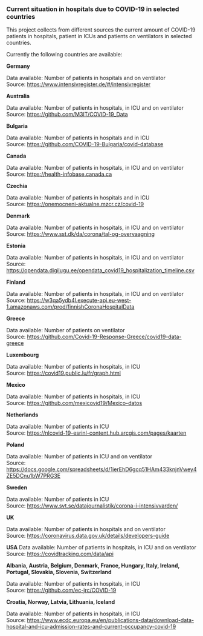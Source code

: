 ### Current situation in hospitals due to COVID-19 in selected countries

This project collects from different sources the current amount of COVID-19 
patients in hospitals, patient in ICUs and patients on ventilators 
in selected countries.

Currently the following countries are available:

**Germany**

Data available: Number of patients in hospitals and on ventilator  
Source: https://www.intensivregister.de/#/intensivregister

**Australia**

Data available: Number of patients in hospitals, in ICU and on ventilator  
Source: https://github.com/M3IT/COVID-19_Data

**Bulgaria**

Data available: Number of patients in hospitals and in ICU  
Source: https://github.com/COVID-19-Bulgaria/covid-database

**Canada**

Data available: Number of patients in hospitals, in ICU and on ventilator  
Source: https://health-infobase.canada.ca

**Czechia**

Data available: Number of patients in hospitals and in ICU  
Source: https://onemocneni-aktualne.mzcr.cz/covid-19

**Denmark**

Data available: Number of patients in hospitals, in ICU and on ventilator  
Source: https://www.sst.dk/da/corona/tal-og-overvaagning

**Estonia**

Data available: Number of patients in hospitals, in ICU and on ventilator  
Source: https://opendata.digilugu.ee/opendata_covid19_hospitalization_timeline.csv

**Finland**

Data available: Number of patients in hospitals, in ICU and on ventilator  
Source: https://w3qa5ydb4l.execute-api.eu-west-1.amazonaws.com/prod/finnishCoronaHospitalData

**Greece**

Data available: Number of patients on ventilator  
Source: https://github.com/Covid-19-Response-Greece/covid19-data-greece

**Luxembourg**

Data available: Number of patients in hospitals, in ICU  
Source: https://covid19.public.lu/fr/graph.html

**Mexico**

Data available: Number of patients in hospitals, in ICU  
Source: https://github.com/mexicovid19/Mexico-datos

**Netherlands**

Data available: Number of patients in ICU  
Source: https://nlcovid-19-esrinl-content.hub.arcgis.com/pages/kaarten

**Poland**

Data available: Number of patients in ICU and on ventilator  
Source: https://docs.google.com/spreadsheets/d/1ierEhD6gcq51HAm433knjnVwey4ZE5DCnu1bW7PRG3E

**Sweden**

Data available: Number of patients in ICU   
Source: https://www.svt.se/datajournalistik/corona-i-intensivvarden/

**UK**

Data available: Number of patients in hospitals and on ventilator  
Source: https://coronavirus.data.gov.uk/details/developers-guide

**USA**
Data available: Number of patients in hospitals, in ICU and on ventilator  
Source: https://covidtracking.com/data/api

**Albania, Austria, Belgium, Denmark, France, Hungary, Italy, Ireland,
             Portugal, Slovakia, Slovenia, Switzerland**
             
Data available: Number of patients in hospitals, in ICU  
Source: https://github.com/ec-jrc/COVID-19

**Croatia, Norway, Latvia, Lithuania, Iceland**

Data available: Number of patients in hospitals, in ICU  
Source: https://www.ecdc.europa.eu/en/publications-data/download-data-hospital-and-icu-admission-rates-and-current-occupancy-covid-19
